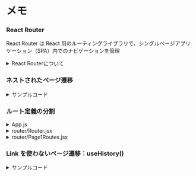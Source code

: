 # メモ

### React Router

React Router は React 用のルーティングライブラリで、シングルページアプリケーション（SPA）内でのナビゲーションを管理

<details><summary>React Routerについて</summary>

### 特徴

1. **デクララティブなルーティング**: React Router はコンポーネントを使ってルートを定義するため、React のデクララティブなコーディングスタイルと一貫している。
2. **動的ルーティング**: ページ遷移時にルーティングを動的に生成できます。コード分割や遅延ローディングもサポート。
3. **ネストされたルート**: ルート内に子ルートを定義して、より複雑な UI 構造を作成することができる。
4. **フックの提供**: `useParams`、`useLocation`などのカスタムフックを提供しており、ルートに関連する情報へのアクセスを容易にする。

### メリット

1. **簡単なインテグレーション**: React との統合が容易で、他の React ライブラリともよく連携しやすい。
2. **開発効率**: ルーティングの宣言的な定義は、開発者にとって直感的で理解しやすく、開発の効率を向上させる。
3. **コード分割と遅延ロードのサポート**: 必要な部分だけをロードして表示できるため、パフォーマンスの最適化が可能。
4. **強力なコミュニティサポート**: 広く使用されているライブラリなので、豊富なドキュメント、チュートリアル、コミュニティサポートがあり。

### デメリット

1. **学習曲線**: 初めての利用者にとっては、React Router の概念と API を学ぶ必要があり。
2. **オーバーヘッド**: 小規模なプロジェクトに対しては、機能が豊富すぎる場合があり、必要以上に複雑になる可能性があり。
3. **バージョン間の変更**: 過去に React Router のメジャーバージョンアップ時に大きな変更があったことから、アップグレードする際に注意が必要。5 系と６系など。

### まとめ

React Router は、シングルページアプリケーションのルーティングを容易に扱うことができる強力なツール。そのデクララティブな設計と強力な機能セットは、多くの React 開発者にとって魅力的ですが、プロジェクトの規模と要件に合わせて適切に使用する必要があります。

</details>

### ネストされたページ遷移

<details><summary>サンプルコード</summary>

```js
<Route
  path="/page1"
  render={({ match: { url } }) => (
    <Switch>
      {/* {console.log(url)} */}
      <Route exact path={url}>
        <Page1 />
      </Route>
      <Route path={`${url}detailA`}>
        <Page1DetailA />
      </Route>
      <Route path={`${url}detailB`}>
        <Page1DetailB />
      </Route>
    </Switch>
  )}
/>
```

</details>

### ルート定義の分割

<details><summary>App.js</summary>

```js
import { BrowserRouter, Link } from "react-router-dom";

import Router from "./router/Router";
import "./App.css";

function App() {
  return (
    <BrowserRouter>
      <div className="App">
        <Link to="/">Home</Link>
        <br />
        <Link to="/page1">Page1</Link>
        <br />
        <Link to="/page2">Page2</Link>
        <br />
      </div>
      <Router />
    </BrowserRouter>
  );
}

export default App;
```

</details>

<details><summary>router/Router.jsx</summary>

```js
import { Switch, Route } from "react-router-dom";
import Home from "../Home";
import Page2 from "../Page2";
import { Page1Routes } from "./Page1Routes";

const Router = () => {
  return (
    <Switch>
      <Route exact path="/">
        <Home />
      </Route>
      <Route
        path="/page1"
        render={({ match: { url } }) => (
          <Switch>
            {Page1Routes.map((route) => (
              <Route
                key={route.path}
                exact={route.exact}
                path={`${url}${route.path}`}
              >
                {route.children}
              </Route>
            ))}
          </Switch>
        )}
      />
      <Route path="/page2">
        <Page2 />
      </Route>
    </Switch>
  );
};

export default Router;
```

</details>

<details><summary>router/Page1Routes.jsx</summary>

````js
import Page1 from "../Page1";
import Page1DetailA from "../Page1DetailA";
import Page1DetailB from "../Page1DetailB";

export const Page1Routes = [
  {
    path: "/",
    exact: true,
    children: <Page1 />,
  },
  {
    path: "/detailA",
    exact: false,
    children: <Page1DetailA />,
  },
  {
    path: "/detailB",
    exact: false,
    children: <Page1DetailB />,
  },
];```

````

</details>

### Link を使わないページ遷移：useHistory()

<details><summary>サンプルコード</summary>

```js
import { useHistory } from "react-router-dom/cjs/react-router-dom";

const Page1DetailA = () => {
  const history = useHistory();

  const onClickBack = () => {
    history.goBack();
  };

  return (
    <div>
      <h1>Page1DetailA</h1>
      <button onClick={onClickBack}>戻る</button>
    </div>
  );
};
```

</details>
